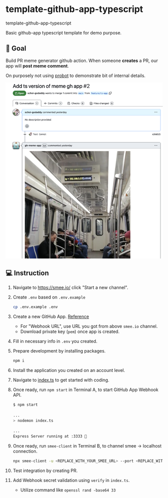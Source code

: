 # template-github-app-typescript

template-github-app-typescript

Basic github-app typescript template for demo purpose.

## 🎯 Goal

Build PR meme generator github action. When someone **creates** a PR, our app will **post meme comment**.

On purposely not using [probot](https://probot.github.io/docs/README/) to demonstrate bit of internal details.

![Screen Shot](./img/github-app-screenshot.png)

## 💻 Instruction

1. Navigate to https://smee.io/ click "Start a new channel".
1. Create `.env` based on `.env.example`
   ```bash
   cp .env.example .env
   ```
1. Create a new GitHub App. [Reference](https://docs.github.com/en/apps/creating-github-apps/creating-github-apps/creating-a-github-app)
   - For "Webhook URL", use URL you got from above `smee.io` channel.
   - Download private key (`pem`) once app is created.
1. Fill in necessary info in `.env` you created.
1. Prepare development by installing packages.
   ```bash
   npm i
   ```
1. Install the application you created on an account level.
1. Navigate to [index.ts](./index.ts) to get started with coding.
1. Once ready, run `npm start` in Terminal A, to start GitHub App Webhook API.

   ```bash
   $ npm start

   ...
   > nodemon index.ts

   ...
   Express Server running at :3333 🚀
   ```

1. Once ready, run `smee-client` in Terminal B, to channel smee -> localhost connection.
   ```bash
   npx smee-client -u <REPLACE_WITH_YOUR_SMEE_URL> --port <REPLACE_WITH_YOUR_ENV_PORT>
   ```
1. Test integration by creating PR.
1. Add Webhook secret validation using `verify` in `index.ts`.
   - Utilize command like `openssl rand -base64 33`
